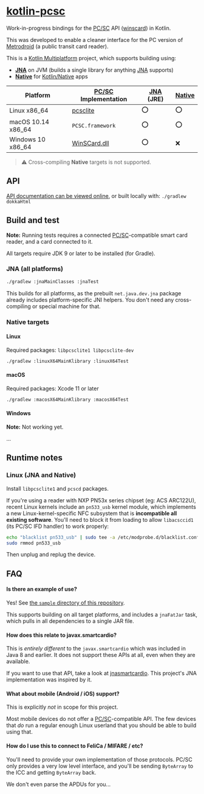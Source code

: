 # [kotlin-pcsc][]

Work-in-progress bindings for the [PC/SC][] API ([winscard][]) in Kotlin.

This was developed to enable a cleaner interface for the PC version of [Metrodroid][] (a public
transit card reader).

This is a [Kotlin Multiplatform][multi] project, which supports building using:

* **[JNA][]** on JVM (builds a single library for anything [JNA][] supports)
* **[Native][]** for [Kotlin/Native][native] apps

Platform           | [PC/SC][] Implementation | [JNA][] (JRE) | [Native][]
------------------ | ------------------------ | ------------- | ----------
Linux x86_64       | [pcsclite][]             | :o:           | :o:
macOS 10.14 x86_64 | `PCSC.framework`         | :o:           | :o:
Windows 10 x86_64  | [WinSCard.dll][winscard] | :o:           | :x:

> :warning: Cross-compiling **Native** targets is not supported.

## API

[API documentation can be viewed online][api-docs], or built locally with: `./gradlew dokkaHtml`

## Build and test

**Note:** Running tests requires a connected [PC/SC][]-compatible smart card reader, and a card
connected to it.

All targets require JDK 9 or later to be installed (for Gradle).

### JNA (all platforms)

```sh
./gradlew :jnaMainClasses :jnaTest
```

This builds for all platforms, as the prebuilt `net.java.dev.jna` package already includes
platform-specific JNI helpers.  You don't need any cross-compiling or special machine for that.

### Native targets
#### Linux

Required packages: `libpcsclite1 libpcsclite-dev`

```sh
./gradlew :linuxX64MainKlibrary :linuxX64Test
```

#### macOS

Required packages: Xcode 11 or later

```sh
./gradlew :macosX64MainKlibrary :macosX64Test
```

#### Windows

**Note:** Not working yet.

...

## Runtime notes

### Linux (JNA and Native)

Install `libpcsclite1` and `pcscd` packages.

If you're using a reader with NXP PN53x series chipset (eg: ACS ARC122U), recent Linux kernels
include an `pn533_usb` kernel module, which implements a new Linux-kernel-specific NFC subsystem
that is **incompatible all existing software**. You'll need to block it from loading to allow
`libacsccid1` (its PC/SC IFD handler) to work properly:

```sh
echo "blacklist pn533_usb" | sudo tee -a /etc/modprobe.d/blacklist.conf
sudo rmmod pn533_usb
```

Then unplug and replug the device.

## FAQ

#### Is there an example of use?

Yes!  See [the `sample` directory of this repository](./sample/).

This supports building on all target platforms, and includes a `jnaFatJar` task, which pulls in all
dependencies to a single JAR file.

#### How does this relate to javax.smartcardio?

This is _entirely different_ to the `javax.smartcardio` which was included in Java 8 and earlier.
It does not support these APIs at all, even when they are available.

If you want to use that API, take a look at [jnasmartcardio][]. This project's JNA implementation
was inspired by it.

#### What about mobile (Android / iOS) support?

This is explicitly _not_ in scope for this project.

Most mobile devices do not offer a [PC/SC][]-compatible API. The few devices that _do_ run a regular
enough Linux userland that you should be able to build using that.

#### How do I use this to connect to FeliCa / MIFARE / etc?

You'll need to provide your own implementation of those protocols. PC/SC only provides a very low
level interface, and you'll be sending `ByteArray` to the ICC and getting `ByteArray` back.

We don't even parse the APDUs for you...

[api-docs]: https://micolous.github.io/kotlin-pcsc/kotlin-pcsc/index.html
[JNA]: https://github.com/java-native-access/jna
[jnasmartcardio]: https://github.com/jnasmartcardio/jnasmartcardio
[kotlin-pcsc]: https://github.com/micolous/kotlin-pcsc
[Metrodroid]: https://github.com/metrodroid/metrodroid
[multi]: https://kotlinlang.org/docs/reference/multiplatform.html
[native]: https://kotlinlang.org/docs/reference/native-overview.html
[PC/SC]: https://www.pcscworkgroup.com/
[pcsclite]: https://pcsclite.apdu.fr/
[winscard]: https://docs.microsoft.com/en-us/windows/win32/api/winscard/
